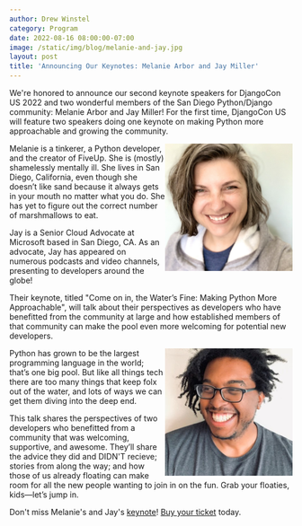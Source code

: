 ```yaml
---
author: Drew Winstel
category: Program
date: 2022-08-16 08:00:00-07:00
image: /static/img/blog/melanie-and-jay.jpg
layout: post
title: 'Announcing Our Keynotes: Melanie Arbor and Jay Miller'
---
```


We're honored to announce our second keynote speakers for DjangoCon US 2022 and two wonderful members of the San Diego Python/Django community: Melanie Arbor and Jay Miller! For the first time, DjangoCon US will feature two speakers doing one keynote on making Python more approachable and growing the community.

<img src="/static/img/presenters/melanie-arbor.jpeg" alt="Photo of Melanie Arbor" style="width:45%; display:block; float:right;" />

Melanie is a tinkerer, a Python developer, and the creator of FiveUp. She is (mostly) shamelessly mentally ill. She lives in San Diego, California, even though she doesn’t like sand because it always gets in your mouth no matter what you do. She has yet to figure out the correct number of marshmallows to eat.


Jay is a Senior Cloud Advocate at Microsoft based in San Diego, CA. As an advocate, Jay has appeared on numerous podcasts and video channels, presenting to developers around the globe!


Their keynote, titled "Come on in, the Water’s Fine: Making Python More Approachable", will talk about their perspectives as developers who have benefitted from the community at large and how established members of that community can make the pool even more welcoming for potential new developers.

<img src="/static/img/presenters/jay-miller.jpg" alt="Photo of Jay  Miller" style="width:45%; display:block; float:right;" />

Python has grown to be the largest programming language in the world; that’s one big pool. But like all things tech there are too many things that keep folx out of the water, and lots of ways we can get them diving into the deep end.

This talk shares the perspectives of two developers who benefitted from a community that was welcoming, supportive, and awesome. They’ll share the advice they did and DIDN'T recieve; stories from along the way; and how those of us already floating can make room for all the new people wanting to join in on the fun. Grab your floaties, kids—let’s jump in.

Don't miss Melanie's and Jay's [keynote](/talks/keynote-come-on-in-waters-fine/)! [Buy your ticket]({{site.ticket_link}}) today.
